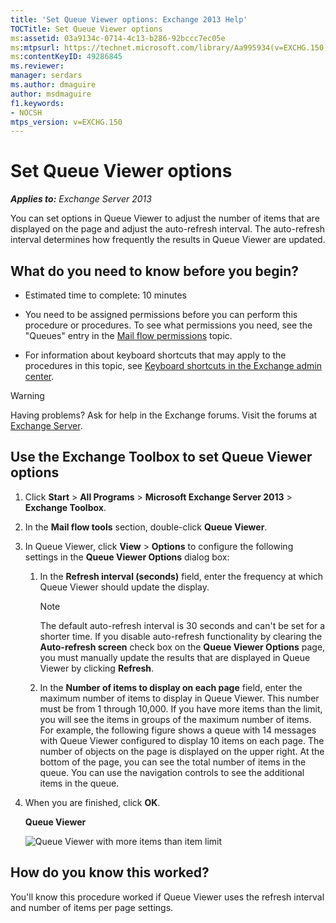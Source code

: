 ```yaml
---
title: 'Set Queue Viewer options: Exchange 2013 Help'
TOCTitle: Set Queue Viewer options
ms:assetid: 03a9134c-0714-4c13-b286-92bccc7ec05e
ms:mtpsurl: https://technet.microsoft.com/library/Aa995934(v=EXCHG.150)
ms:contentKeyID: 49286845
ms.reviewer: 
manager: serdars
ms.author: dmaguire
author: msdmaguire
f1.keywords:
- NOCSH
mtps_version: v=EXCHG.150
---
```


# Set Queue Viewer options

_**Applies to:** Exchange Server 2013_

You can set options in Queue Viewer to adjust the number of items that are displayed on the page and adjust the auto-refresh interval. The auto-refresh interval determines how frequently the results in Queue Viewer are updated.

## What do you need to know before you begin?

- Estimated time to complete: 10 minutes

- You need to be assigned permissions before you can perform this procedure or procedures. To see what permissions you need, see the "Queues" entry in the [Mail flow permissions](mail-flow-permissions-exchange-2013-help.md) topic.

- For information about keyboard shortcuts that may apply to the procedures in this topic, see [Keyboard shortcuts in the Exchange admin center](keyboard-shortcuts-in-the-exchange-admin-center-2013-help.md).

> [!WARNING]
> Having problems? Ask for help in the Exchange forums. Visit the forums at [Exchange Server](https://social.technet.microsoft.com/forums/office/home?category=exchangeserver).

## Use the Exchange Toolbox to set Queue Viewer options

1. Click **Start** \> **All Programs** \> **Microsoft Exchange Server 2013** \> **Exchange Toolbox**.

2. In the **Mail flow tools** section, double-click **Queue Viewer**.

3. In Queue Viewer, click **View** \> **Options** to configure the following settings in the **Queue Viewer Options** dialog box:

   1. In the **Refresh interval (seconds)** field, enter the frequency at which Queue Viewer should update the display.

      > [!NOTE]
      > The default auto-refresh interval is 30 seconds and can't be set for a shorter time. If you disable auto-refresh functionality by clearing the <STRONG>Auto-refresh screen</STRONG> check box on the <STRONG>Queue Viewer Options</STRONG> page, you must manually update the results that are displayed in Queue Viewer by clicking <STRONG>Refresh</STRONG>.

   2. In the **Number of items to display on each page** field, enter the maximum number of items to display in Queue Viewer. This number must be from 1 through 10,000. If you have more items than the limit, you will see the items in groups of the maximum number of items. For example, the following figure shows a queue with 14 messages with Queue Viewer configured to display 10 items on each page. The number of objects on the page is displayed on the upper right. At the bottom of the page, you can see the total number of items in the queue. You can use the navigation controls to see the additional items in the queue.

4. When you are finished, click **OK**.

   **Queue Viewer**

   ![Queue Viewer with more items than item limit](images/Aa995934.e82196e6-002a-4e9e-823d-b244b0bd25e2(EXCHG.150).gif "Queue Viewer with more items than item limit")

## How do you know this worked?

You'll know this procedure worked if Queue Viewer uses the refresh interval and number of items per page settings.
